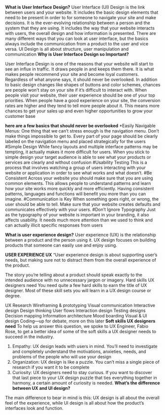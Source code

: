 **What is User Interface Design?**
 User Interface (UI) Design is the link between users and your website. It includes the basic design elements that need to be present in order to for someone to navigate your site and make decisions. It is the ever-evolving relationship between a person and the system that they are using. It includes the way that your website interacts with users, the overall design and how information is presented. There are many different ways that you can look at user interface, but the basics always include the communication from a product to the user and vice versa. UI Design is all about structure, user manipulation and communication
**Why is User Interface Design so Important?**

User Interface Design is one of the reasons that your website will start to see an influx in traffic. It draws people in and keeps them there. It is what makes people recommend your site and become loyal customers. Regardless of what anyone says, it should never be overlooked.
In addition to basic design changes like shapes of buttons and color schemes, chances are people won’t stay on your site if it’s difficult to interact with. When people visit your website, their user experience should be one of your top priorities. When people have a good experience on your site, the conversion rates are higher and they tend to tell more people about it. This means more chances to get your sales up and even higher opportunities to grow your customer base

**here are a few basics that should never be overlooked**
*Easily Navigable Menus:
One thing that we can’t stress enough is the navigation menu. Don’t make things impossible to get to. Every part of your page should be clearly labeled on the navigation menu and placed strategically for the users
#Simple Design
While fancy layouts and multiple interface patterns may be tempting, it actually makes it more difficult for users. When you stick to simple design your target audience is able to see what your products or services are clearly and without confusion
#Usability Testing
This is a process that involves watching a group of users interacting with your website or application in order to see what works and what doesn’t.
#Be Consistent
Across your website you should make sure that you are using common elements. This allows people to understand patterns and learn how your site works more quickly and more efficiently. Having consistent patterns, languages and functions will benefit you more than you can imagine.
#Communication is Key
When something goes right, or wrong, the user should be able to tell. Make sure that your website creates defaults and communicates effectively with your users.
#Don’t Ignore Typography
Just as the typography of your website is important in your branding, it also affects usability. It needs much more attention than we used to think and can actually illicit specific responses from users

**What is user experience design?**
User experience (UX) is the relationship between a product and the person using it. UX design focuses on building products that someone can easily use and enjoy using.

**USER EXPERIENCE UX**
“User experience design is about supporting user’s needs, but making sure not to distract them from the overall experience of the product.

The story you’re telling about a product should speak exactly to the intended audience with no unnecessary jargon or imagery.
Hard skills UX designers need
You need quite a few hard skills to earn the title of UX designer. Most of these skill sets you will learn in a UX design course or degree.

UX Research
Wireframing & prototyping
Visual communication
Interactive design
Design thinking
User flows
Interaction design
Testing designs
Decision mapping
Information architecture
Mood boarding
Visual & UI design
Coding—up for debate, more on this later
**Soft skills UX designers need**
To help us answer this question, we spoke to UX Engineer, Fabio Rose, to get a better idea of some of the soft skills a UX designer needs to succeed in the industry.
1. Empathy: UX design leads with users in mind. You’ll need to investigate and completely understand the motivations, anxieties, needs, and problems of the people who will use your design
2. Organization: UX design is like a puzzle. You can’t miss a single piece of research if you want it to be complete
3. Curiosity: UX designers need to stay curious. If you want to discover that last piece to your UX design puzzle that ties everything together in harmony, a certain amount of curiosity is needed.
**What’s the difference between UX and UI design?**

The main difference to bear in mind is this: UX design is all about the overall feel of the experience, while UI design is all about how the product’s interfaces look and function.
